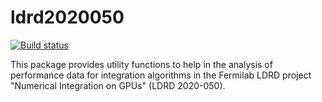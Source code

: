 # ldrd2020050

<!-- badges: start -->
[![Build status](https://travis-ci.com/marcpaterno/ldrd2020050.svg?branch=master)](https://travis-ci.com/marcpaterno/ldrd2020050)
<!-- badges: end -->

This package provides utility functions to help in the analysis of performance
data for integration algorithms in the Fermilab LDRD project "Numerical
Integration on GPUs" (LDRD 2020-050).
